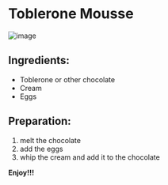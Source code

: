# Toblerone Mousse
![image](https://user-images.githubusercontent.com/64133676/142201816-08c6eb50-f24e-4746-8bce-cf1d22fa48cc.png)

## Ingredients:
- Toblerone or other chocolate
- Cream
- Eggs

## Preparation:
1. melt the chocolate
2. add the eggs
3. whip the cream and add it to the chocolate

**Enjoy!!!**